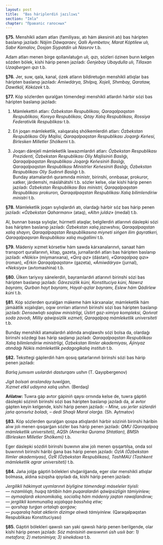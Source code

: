 ```yaml
---
layout: post
title:  "Bas háriplerdiń jazılıwı"
section: "Imla"
chapter: "Правапіс галосных"
---
```


**§75.** Menshikli adam atları (familiyası, atı hám ákesiniń atı) bas háripten baslanıp jazıladı: *Nájim Dáwqaraev, Qallı Ayımbetov, Marat Kóptilew ulı, Sabır Kamalov, Dosjan Siypatdin ulı Nasırov* t.b.  

Adam atları menen birge qollanılatuǵın *ulı, qızı,* sózleri ózinen burın kelgen sózden bólek, kishi hárip penen jazıladı: *Genjebay Ubaydulla ulı, Tillaxan Uzaqbergen qızı* t.b.  

**§76.** Jer, suw, qala, kanal, ózek atların bildiretuǵın menshikli atlıqlar bas háripten baslanıp jazıladı: *Ámiwdárya, Shılpıq, Xojeli, Shımbay, Qarataw, Dawıtkól, Kókózek* t.b.  

**§77.** Kóp sózlerden quralǵan tómendegi menshikli atlardıń hárbir sózi bas háripten baslanıp jazıladı:  

1. Mámlekettiń atları: *Ózbekstan Respublikası, Qaraqalpaqstan Respublikası, Koreya Respublikası, Qıtay Xalıq Respublikası, Rossiya Federativlik Respublikası* t.b.  

2. Eń joqarı mámleketlik, xalıqaralıq shólkemlerdiń atları: *Ózbekstan Respublikası Oliy Majlisi, Qaraqalpaqstan Respublikası Joqarǵı Keńesi, Birlesken Milletler Shólkemi* t.b.  

3. Joqarı dárejeli mámleketlik lawazımlardıń atları: *Ózbekstan Respublikası Prezidenti, Ózbekstan Respublikası Oliy Majlisiniń Baslıǵı, Qaraqalpaqstan Respublikası Joqarǵı Keńesiniń Baslıǵı, Qaraqalpaqstan Respublikası Ministrler Keńesiniń Baslıǵı, Ózbekstan Respublikası Oliy Sudınıń Baslıǵı* t.b.  
Bunday atamalardıń quramında ministr, birinshi, orınbasar, prokuror, xatker, járdemshi, másláhátshi t.b. sózler kelse, olar kishi hárip penen jazıladı: *Ózbekstan Respublikası Bas ministri, Qaraqalpaqstan Respublikası prokurorı, Qaraqalpaqstan Respublikası Xalıq bilimlendiriw ministri* t.b.  

**§78.** Mámleketlik joqarı sıylıqlardıń atı, olardaǵı hárbir sóz bas hárip penen jazıladı: *«Ózbekstan Qaharmanı»* (ataq), *«Altın juldız»* (medal) t.b.  

Al, bunnan basqa sıylıqlar, húrmetli ataqlar, belgilerdiń atlarınıń dáslepki sózi bas háripten baslanıp jazıladı: *Ózbekstan xalıq jazıwshısı, Qaraqalpaqstan xalıq shayırı, Qaraqalpaqstan Respublikasına miyneti sińgen ilim ǵayratkeri, Qaraqalpaqsran Respublikası xalıq muǵallimi* t.b.  

**§79.** Mádeniy xızmet kórsetiw hám sawda kárxanalarınıń, sanaat hám transport qurallarınıń, kitap, gazeta, jurnallardıń atları bas háripten baslanıp jazıladı: *«Nókis»* (miymanxana), *«Qırq qız»* (dástan), *«Qaraqalpaq qızı»* (roman), *«Erkin Qaraqalpaqstan»* (gazeta), *«Ámiwdárya»* (jurnal), *«Neksiya»* (avtomashina) t.b.  

**§80.** Úlken tariyxıy sánelerdiń, bayramlardıń atlarınıń birinshi sózi bas háripten baslanıp jazıladı: *Ǵárezsizlik kúni, Konstituciya kúni, Nawrız bayramı, Qurban hayt bayramı, Hayal-qızlar bayramı, Eslew hám Qádirlew kúni* t.b.  

**§81.** Kóp sózlerden quralǵan mákeme hám kárxanalar, mámleketlik hám jámáátlik xojalıqları, oqıw orınları atlarınıń birinshi sózi bas háripten baslanıp jazıladı: *Densawlıqtı saqlaw ministrligi, Ústirt gaz-ximiya kompleksi, Qońırat soda zavodı, Milliy qáwipsizlik xızmeti, Qaraqalpaq mámleketlik universiteti* t.b.  

Bunday menshikli atamalardıń aldında anıqlawshı sózi bolsa da, olardaǵı birinshi sózdegi bas hárip saqlanıp jazıladı: *Qaraqalpaqstan Respublikası Xalıq bilimlendiriw ministrligi, Ózbekstan Ilimler akademiyası, Ájiniyaz atındaǵı Nókis mámleketlik pedagogikalıq institutı* t.b.  

**§82.** Teksttegi gáplerdiń hám qosıq qatarlarınıń birinshi sózi bas hárip penen jazıladı: 

*Barlıq jumısım usılardıń dasturqanı ushın* (T. Qayıpbergenov)  

*Jigit bolsań arıslanday tuwılǵan,*  
*Xızmet etkil udayına xalıq ushın.* (Berdaq)  

**Ańlatıw:** Tuwra gáp avtor gápiniń qaysı ornında kelse de, tuwra gáptiń dáslepki sóziniń birinshi sózi bas háripten baslanıp jazıladı da, al avtor gápten keyin kelgende, kishi hárip penen jazıladı: *– Mine, usı jerler sizlerdiń jańa qonısıńız boladı, – dedi Shaqlı Maral olarǵa.* (Sh. Aytmatov)  

**§83.** Kóp sózlerden quralǵan qospa atlıqlardıń hárbir sóziniń birinshi háribin alıw jolı menen qısqarǵan sózler bas hárip penen jazıladı: *QMU (Qaraqalpaq mámleketlik universiteti), AQSh (Amerika Qurama Shtatları), BMSh (Birlesken Milletler Shólkemi)* t.b.  

Eger dáslepki sózdiń birinshi buwının alıw jolı menen qısqartılsa, onda sol buwınnıń birinshi háribi ǵana bas hárip penen jazıladı: *ÓzIA (Ózbekstan Ilimler akademiyası), ÓzR (Ózbekstan Respublikası), TashMAU (Tashkent mámleketlik agrar universiteti)* t.b.  

**§84.** Jańa jolǵa gáptiń bólekleri shıǵarılǵanda, eger olar menshikli atlıqlar bolmasa, aldına sızıqsha qoyıladı da, kishi hárip penen jazıladı: 

*Jergilikli hákimyat uyımlarınıń biyligine tómendegi máseleler tiyisli:*  
*— nızamlılıqtı, huqıq tártibin hám puqaralardıń qáwipsizligin támiyinlew;*  
*— aymaqlardı ekonomikalıq, sociallıq hám mádeniy jaqtan rawajlandırıw;*  
*— jergilikli kommunallıq xojalıqqa basshılıq etiw;*  
*— qorshap turǵan ortalıqtı qorǵaw;*  
*— puqaralıq halat aktlerin dizimge alıwdı támiyinlew.* (Qaraqalpaqstan Respublikası Konstituciyası)  

**§85.** Gáptiń bólekleri qawıslı san yaki qawıslı hárip penen berilgende, olar kishi hárip penen jazıladı: *Sóz mánisiniń awısıwınıń úsh usılı bar: 1) metafora; 2) metonimiya; 3) sinekdoxa* t.b.
